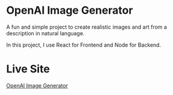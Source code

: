 # OpenAI Image Generator
A fun and simple project to create realistic images and art from a description in natural language.

In this project, I use React for Frontend and Node for Backend.

# Live Site
[OpenAI Image Generator](https://theksbd.github.io/web-dev-bootcamp-angela-yu-advanced-js-dom/)
